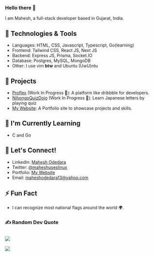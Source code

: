 ### Hello there 👋
I am Mahesh, a full-stack developer based in Gujarat, India.<br>

## 🔧 Technologies & Tools
- Languages: HTML, CSS, Javascript, Typescript, Go(learning)
- Frontend: Tailwind CSS, React JS, Next JS
- Backend: Express JS, Prisma, Socket.IO
- Database: Postgres, MySQL, MongoDB
- Other: I use vim **btw** and Ubuntu (UwU)ntu 

## 🚀 Projects
- [Proflex](https://github.com/mahesh-143/proflex) (Work In Progress 🚧): A platform like dribbble for developers. 
- [NihongoQuizDojo](https://github.com/mahesh-143/nihongoquizdojo) (Work In Progress 🚧): Learn Japanese letters by playing quiz
- [My Website](https://github.com/mahesh-143/nextjs-portfolio): A Portfolio site to showcase projects and skills.

## 🌱 I'm Currently Learning
- C and Go

## 💬 Let's Connect!
- LinkedIn: [Mahesh Odedara](https://www.linkedin.com/in/mahesh-odedara-392257239/)
- Twitter: [@maheshuseslinux](https://x.com/maheshuseslinux)
- Portfolio: [My Website](https://maheshodedara.vercel.app)
- Email: maheshodedara13@yahoo.com

## ⚡ Fun Fact
- I can recognize most national flags around the world 🌍.

### ✍️ Random Dev Quote
![](https://quotes-github-readme.vercel.app/api?type=horizontal&theme=tokyonight)
---
[![](https://visitcount.itsvg.in/api?id=mahesh-143&icon=6&color=6)](https://visitcount.itsvg.in)
